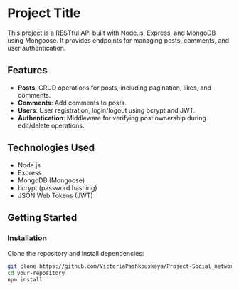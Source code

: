 # Project Title

This project is a RESTful API built with Node.js, Express, and MongoDB using Mongoose. It provides endpoints for managing posts, comments, and user authentication.

## Features

- **Posts**: CRUD operations for posts, including pagination, likes, and comments.
- **Comments**: Add comments to posts.
- **Users**: User registration, login/logout using bcrypt and JWT.
- **Authentication**: Middleware for verifying post ownership during edit/delete operations.

## Technologies Used

- Node.js
- Express
- MongoDB (Mongoose)
- bcrypt (password hashing)
- JSON Web Tokens (JWT)

## Getting Started

### Installation

Clone the repository and install dependencies:

```bash
git clone https://github.com/VictoriaPashkouskaya/Project-Social_network-end-mongo
cd your-repository
npm install
``````
